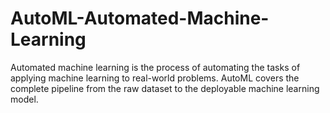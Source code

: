 # AutoML-Automated-Machine-Learning

Automated machine learning is the process of automating the tasks of applying machine learning to real-world problems. AutoML covers the complete pipeline from the raw dataset to the deployable machine learning model.
